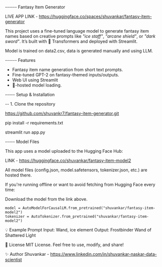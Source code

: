 ------ Fantasy Item Generator

LIVE APP LINK - https://huggingface.co/spaces/shuvankar/fantasy-item-generator


This project uses a fine-tuned language model to generate fantasy item names based on creative prompts like *"ice staff"*, *"arcane shield"*, or *"dark sword"*. It’s built with 🤗 Transformers and deployed with Streamlit.

Model is trained on data2.csv, data is generated manually and using LLM.

------ Features

- Fantasy item name generation from short text prompts.
- Fine-tuned GPT-2 on fantasy-themed inputs/outputs.
- Web UI using Streamlit
- 🤗-hosted model loading.


----- Setup & Installation

-- 1. Clone the repository

https://github.com/shuvankr7/fantasy-item-generator.git

pip install -r requirements.txt

streamlit run app.py


 ----- Model Files

This app uses a model uploaded to the Hugging Face Hub:

LINK -  https://huggingface.co/shuvankar/fantasy-item-model2

All model files (config.json, model.safetensors, tokenizer.json, etc.) are hosted there.

If you're running offline or want to avoid fetching from Hugging Face every time:

Download the model from the link above.


    model = AutoModelForCausalLM.from_pretrained("shuvankar/fantasy-item-model2")
    tokenizer = AutoTokenizer.from_pretrained("shuvankar/fantasy-item-model2")


💡 Example Prompt
Input: Wand, ice element
Output: Frostbinder Wand of Shattered Light

📜 License
MIT License. Feel free to use, modify, and share!

✨ Author
Shuvankar - https://www.linkedin.com/in/shuvankar-naskar-data-scientist

